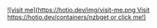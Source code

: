 [![visit me](https://hotio.dev/img/visit-me.png Visit https://hotio.dev/containers/nzbget or click me!)](https://hotio.dev/containers/nzbget)
